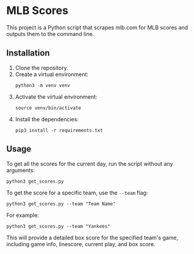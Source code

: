 # MLB Scores

This project is a Python script that scrapes mlb.com for MLB scores and outputs them to the command line.

## Installation

1.  Clone the repository.
2.  Create a virtual environment:
    ```
    python3 -m venv venv
    ```
3.  Activate the virtual environment:
    ```
    source venv/bin/activate
    ```
4.  Install the dependencies:
    ```
    pip3 install -r requirements.txt
    ```

## Usage

To get all the scores for the current day, run the script without any arguments:

```
python3 get_scores.py
```

To get the score for a specific team, use the `--team` flag:

```
python3 get_scores.py --team "Team Name"
```

For example:

```
python3 get_scores.py --team "Yankees"
```

This will provide a detailed box score for the specified team's game, including game info, linescore, current play, and box score.
